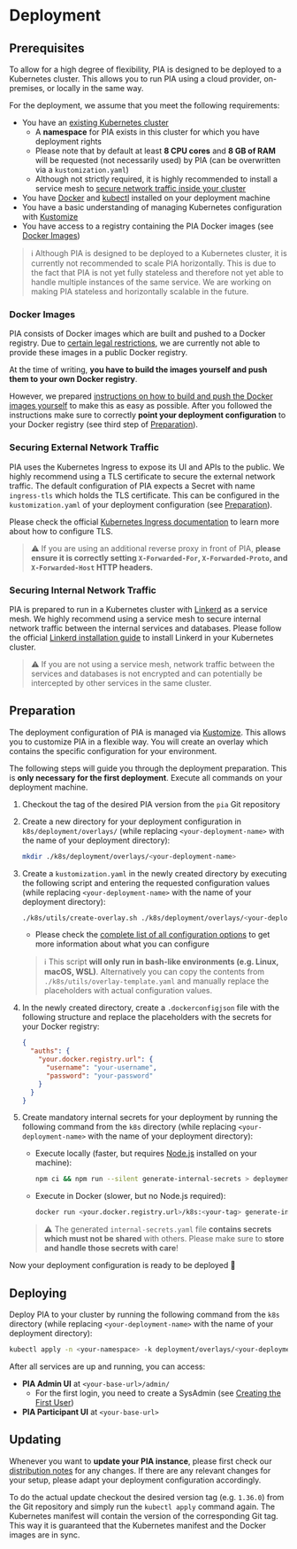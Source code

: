 # Deployment

## Prerequisites

To allow for a high degree of flexibility, PIA is designed to be deployed to a Kubernetes cluster.
This allows you to run PIA using a cloud provider, on-premises, or locally in the same way.

For the deployment, we assume that you meet the following requirements:

- You have an [existing Kubernetes cluster](https://kubernetes.io/docs/setup/)
  - A **namespace** for PIA exists in this cluster for which you have deployment rights
  - Please note that by default at least **8 CPU cores** and **8 GB of RAM** will be requested (not necessarily used) by PIA (can be overwritten via a `kustomization.yaml`)
  - Although not strictly required, it is highly recommended to install a service mesh to [secure network traffic inside your cluster](#securing-internal-network-traffic)
- You have [Docker](https://www.docker.com/) and [kubectl](https://kubernetes.io/docs/tasks/tools/#kubectl) installed on your deployment machine
- You have a basic understanding of managing Kubernetes configuration with [Kustomize](https://kustomize.io/)
- You have access to a registry containing the PIA Docker images (see [Docker Images](#docker-images))

> ℹ️ Although PIA is designed to be deployed to a Kubernetes cluster, it is currently not recommended to scale PIA horizontally. This is due to the fact that PIA is not yet fully stateless and therefore not yet able to handle multiple instances of the same service. We are working on making PIA stateless and horizontally scalable in the future.

### Docker Images

PIA consists of Docker images which are built and pushed to a Docker registry. Due to [certain legal restrictions](https://www.linuxfoundation.org/resources/publications/docker-containers-what-are-the-open-source-licensing-considerations),
we are currently not able to provide these images in a public Docker registry.

At the time of writing, **you have to build the images yourself and push them to your own Docker registry**.

However, we prepared [instructions on how to build and push the Docker images yourself](./build-docker-images.md) to make this as easy as possible.
After you followed the instructions make sure to correctly **point your deployment configuration** to your Docker registry (see third step of [Preparation](#preparation)).

### Securing External Network Traffic

PIA uses the Kubernetes Ingress to expose its UI and APIs to the public. We highly recommend using a TLS certificate to secure the external network traffic.
The default configuration of PIA expects a Secret with name `ingress-tls` which holds the TLS certificate.
This can be configured in the `kustomization.yaml` of your deployment configuration (see [Preparation](#preparation)).

Please check the official [Kubernetes Ingress documentation](https://kubernetes.io/docs/concepts/services-networking/ingress/#tls) to learn more about how to configure TLS.

> ⚠️ If you are using an additional reverse proxy in front of PIA, **please ensure it is correctly setting `X-Forwarded-For`, `X-Forwarded-Proto`, and `X-Forwarded-Host` HTTP headers.**

### Securing Internal Network Traffic

PIA is prepared to run in a Kubernetes cluster with [Linkerd](https://linkerd.io/) as a service mesh. We highly recommend using a service mesh to secure internal network traffic between the internal services and databases.
Please follow the official [Linkerd installation guide](https://linkerd.io/2/getting-started/) to install Linkerd in your Kubernetes cluster.

> ⚠️ If you are not using a service mesh, network traffic between the services and databases is not encrypted and can potentially be intercepted by other services in the same cluster.

## Preparation

The deployment configuration of PIA is managed via [Kustomize](https://kustomize.io/). This allows you to customize PIA in a flexible way.
You will create an overlay which contains the specific configuration for your environment.

The following steps will guide you through the deployment preparation. This is **only necessary for the first deployment**.
Execute all commands on your deployment machine.

1. Checkout the tag of the desired PIA version from the `pia` Git repository
2. Create a new directory for your deployment configuration in `k8s/deployment/overlays/` (while replacing `<your-deployment-name>` with the name of your deployment directory):

   ```sh
   mkdir ./k8s/deployment/overlays/<your-deployment-name>
   ```

3. Create a `kustomization.yaml` in the newly created directory by executing the following script and entering the requested configuration values (while replacing `<your-deployment-name>` with the name of your deployment directory):

   ```sh
   ./k8s/utils/create-overlay.sh ./k8s/deployment/overlays/<your-deployment-name>
   ```

   - Please check the [complete list of all configuration options](./configuration.md) to get more information about what you can configure

   > ℹ️ This script **will only run in bash-like environments (e.g. Linux, macOS, WSL)**. Alternatively you can copy the
   > contents from `./k8s/utils/overlay-template.yaml` and manually replace the placeholders with actual configuration values.

4. In the newly created directory, create a `.dockerconfigjson` file with the following structure and replace the placeholders with the secrets for your Docker registry:

   ```json
   {
     "auths": {
       "your.docker.registry.url": {
         "username": "your-username",
         "password": "your-password"
       }
     }
   }
   ```

5. Create mandatory internal secrets for your deployment by running the following command from the `k8s` directory (while replacing `<your-deployment-name>` with the name of your deployment directory):

   - Execute locally (faster, but requires [Node.js](https://nodejs.org/) installed on your machine):
     ```sh
     npm ci && npm run --silent generate-internal-secrets > deployment/overlays/<your-deployment-name>/internal-secrets.yaml
     ```
   - Execute in Docker (slower, but no Node.js required):
     ```sh
     docker run <your.docker.registry.url>/k8s:<your-tag> generate-internal-secrets > deployment/overlays/<your-deployment-name>/internal-secrets.yaml
     ```

   > ⚠️ The generated `internal-secrets.yaml` file **contains secrets which must not be shared** with others. Please make sure to **store and handle those secrets with care**!

Now your deployment configuration is ready to be deployed 🎉

## Deploying

Deploy PIA to your cluster by running the following command from the `k8s` directory (while replacing `<your-deployment-name>` with the name of your deployment directory):

```sh
kubectl apply -n <your-namespace> -k deployment/overlays/<your-deployment-name>
```

After all services are up and running, you can access:

- **PIA Admin UI** at `<your-base-url>/admin/`
  - For the first login, you need to create a SysAdmin (see [Creating the First User](create-first-user.md))
- **PIA Participant UI** at `<your-base-url>`

## Updating

Whenever you want to **update your PIA instance**, please first check our [distribution notes](../DISTRIBUTION_NOTES.md) for any changes.
If there are any relevant changes for your setup, please adapt your deployment configuration accordingly.

To do the actual update checkout the desired version tag (e.g. `1.36.0`) from the Git repository and simply run the `kubectl apply` command again.
The Kubernetes manifest will contain the version of the corresponding Git tag. This way it is guaranteed that the Kubernetes manifest and the Docker images are in sync.
